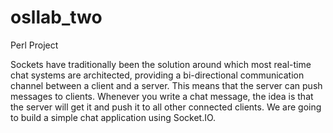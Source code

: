 # osllab_two
Perl Project

Sockets have traditionally been the solution around which most real-time chat systems are architected, providing a bi-directional communication channel between a client and a server. 
This means that the server can push messages to clients. Whenever you write a chat message, the idea is that the server will get it and push it to all other connected clients. 
We are going to build a simple chat application using Socket.IO.
